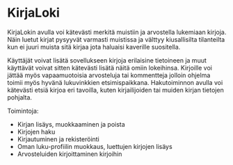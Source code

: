 # KirjaLoki

KirjaLokin avulla voi kätevästi merkitä muistiin ja arvostella lukemiaan kirjoja. Näin luetut kirjat pysyyvät varmasti muistissa ja välttyy kiusallisilta tilanteilta kun ei juuri muista sitä kirjaa jota haluaisi kaverille suositella.

Käyttäjät voivat lisätä sovellukseen kirjoja erilaisine tietoineen ja muut käyttävät voivat sitten kätevästi lisätä näitä omiin lokeihinsa. Kirjoille voi jättää myös vapaamuotoisia arvosteluja tai kommentteja jolloin ohjelma toimii myös hyvänä lukuvinkkien etsimispaikkana. Hakutoiminnon avulla voi kätevästi etsiä kirjoa eri tavoilla, kuten kirjailijoiden tai muiden kirjan tietojen pohjalta.


Toimintoja:
   * Kirjan lisäys, muokkaaminen ja poista
   * Kirjojen haku
   * Kirjautuminen ja rekisteröinti
   * Oman luku-profiilin muokkaus, luettujen kirjojen lisäys
   * Arvosteluiden kirjoittaminen kirjoihin
   

